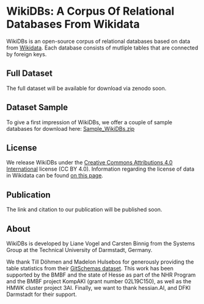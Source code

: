 # WikiDBs: A Corpus Of Relational Databases From Wikidata

WikiDBs is an open-source corpus of relational databases based on data from [Wikidata](https://www.wikidata.org/). Each database consists of mutliple tables that are connected by foreign keys.

## Full Dataset
The full dataset will be available for download via zenodo soon.

## Dataset Sample
To give a first impression of WikiDBs, we offer a couple of sample databases for download here: [Sample_WikiDBs.zip](data/Sample_WikiDBs.zip)

## License
We release WikiDBs under the [Creative Commons Attributions 4.0 International](https://creativecommons.org/licenses/by/4.0/) license (CC BY 4.0). Information regarding the license of data in Wikidata can be found [on this page](https://www.wikidata.org/wiki/Wikidata:Licensing).

## Publication
The link and citation to our publication will be published soon.

## About
WikiDBs is developed by Liane Vogel and Carsten Binnig from the Systems Group at the Technical University of Darmstadt, Germany. 

We thank Till Döhmen and Madelon Hulsebos for generously providing the table statistics from their [GitSchemas dataset](https://github.com/tdoehmen/gitschemas).
This work has been supported by the BMBF and the state of Hesse as part of the NHR Program and the BMBF project KompAKI (grant number 02L19C150), as well as the HMWK cluster project 3AI. Finally, we want to thank hessian.AI, and DFKI Darmstadt for their support.
